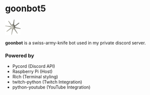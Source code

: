 # goonbot5
<a href="logo"><img src="docs\assets\karambwan_logo.png" height="50" width="50" ></a>

**goonbot** is a swiss-army-knife bot used in my private discord server.

### Powered by
- Pycord (Discord API)
- Raspberry Pi (Host)
- Rich (Terminal styling)
- twitch-python (Twitch Integration)
- python-youtube (YouTube Integration)